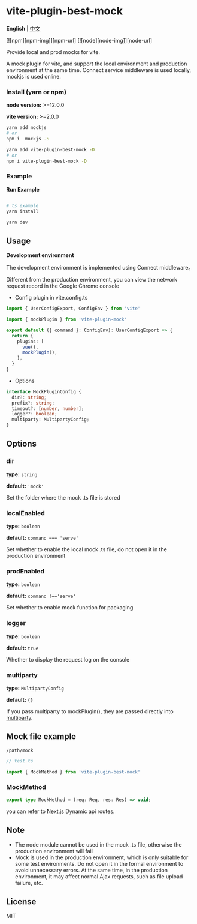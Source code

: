 # vite-plugin-best-mock

**English** | [中文](./README.zh_CN.md)

[![npm][npm-img]][npm-url] [![node][node-img]][node-url]

Provide local and prod mocks for vite.

A mock plugin for vite, and support the local environment and production environment at the same time. Connect service middleware is used locally, mockjs is used online.

### Install (yarn or npm)

**node version:** >=12.0.0

**vite version:** >=2.0.0

```bash
yarn add mockjs
# or
npm i  mockjs -S
```

```bash
yarn add vite-plugin-best-mock -D
# or
npm i vite-plugin-best-mock -D
```

### Example

**Run Example**

```bash

# ts example
yarn install

yarn dev

```

## Usage

**Development environment**

The development environment is implemented using Connect middleware。

Different from the production environment, you can view the network request record in the Google Chrome console

- Config plugin in vite.config.ts

```ts
import { UserConfigExport, ConfigEnv } from 'vite'

import { mockPlugin } from 'vite-plugin-mock'

export default ({ command }: ConfigEnv): UserConfigExport => {
  return {
    plugins: [
      vue(),
      mockPlugin(),
    ],
  }
}
```

- Options

```ts
interface MockPluginConfig {
  dir?: string;
  prefix?: string;
  timeout?: [number, number];
  logger?: boolean;
  multiparty: MultipartyConfig;
}
```

## Options

### dir

**type:** `string`

**default:** `'mock'`

Set the folder where the mock .ts file is stored

### localEnabled

**type:** `boolean`

**default:** `command === 'serve'`

Set whether to enable the local mock .ts file, do not open it in the production environment

### prodEnabled

**type:** `boolean`

**default:** `command !=='serve'`

Set whether to enable mock function for packaging

### logger

**type:** `boolean`

**default:** `true`

Whether to display the request log on the console

### multiparty

**type:** `MultipartyConfig`

**default:** `{}`

If you pass multiparty to mockPlugin(), they are passed directly into [multiparty](https://www.npmjs.com/package/multiparty).

## Mock file example

`/path/mock`

```ts
// test.ts

import { MockMethod } from 'vite-plugin-best-mock'

```

### MockMethod

```ts
export type MockMethod = (req: Req, res: Res) => void;
```

you can refer to [Next.js](https://nextjs.org/docs/api-routes/dynamic-api-routes) Dynamic api routes.

## Note

- The node module cannot be used in the mock .ts file, otherwise the production environment will fail
- Mock is used in the production environment, which is only suitable for some test environments. Do not open it in the formal environment to avoid unnecessary errors. At the same time, in the production environment, it may affect normal Ajax requests, such as file upload failure, etc.

## License

MIT

